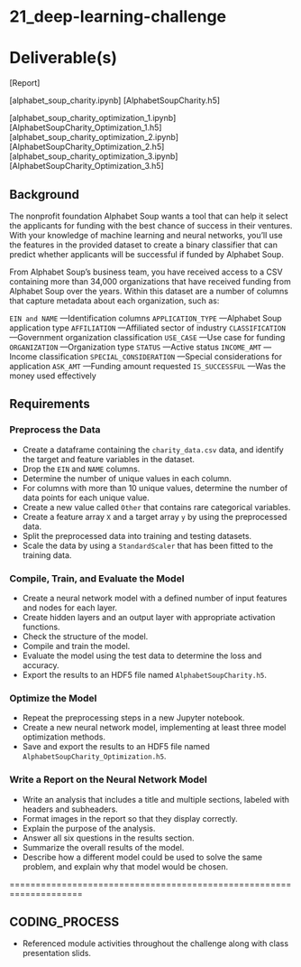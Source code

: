 # 21_deep-learning-challenge

# Deliverable(s)
[Report]

[alphabet_soup_charity.ipynb]
[AlphabetSoupCharity.h5]

[alphabet_soup_charity_optimization_1.ipynb]
[AlphabetSoupCharity_Optimization_1.h5]
[alphabet_soup_charity_optimization_2.ipynb]
[AlphabetSoupCharity_Optimization_2.h5]
[alphabet_soup_charity_optimization_3.ipynb]
[AlphabetSoupCharity_Optimization_3.h5]


## Background
The nonprofit foundation Alphabet Soup wants a tool that can help it select the applicants for funding with the best chance of success in their ventures. With your knowledge of machine learning and neural networks, you’ll use the features in the provided dataset to create a binary classifier that can predict whether applicants will be successful if funded by Alphabet Soup.

From Alphabet Soup’s business team, you have received access to a CSV containing more than 34,000 organizations that have received funding from Alphabet Soup over the years. Within this dataset are a number of columns that capture metadata about each organization, such as:

`EIN and NAME` —Identification columns
`APPLICATION_TYPE` —Alphabet Soup application type
`AFFILIATION` —Affiliated sector of industry
`CLASSIFICATION` —Government organization classification
`USE_CASE` —Use case for funding
`ORGANIZATION` —Organization type
`STATUS` —Active status
`INCOME_AMT` —Income classification
`SPECIAL_CONSIDERATION` —Special considerations for application
`ASK_AMT` —Funding amount requested
`IS_SUCCESSFUL` —Was the money used effectively

## Requirements
### Preprocess the Data

- Create a dataframe containing the `charity_data.csv` data, and identify the target and feature variables in the dataset.
- Drop the `EIN` and `NAME` columns.
- Determine the number of unique values in each column.
- For columns with more than 10 unique values, determine the number of data points for each unique value.
- Create a new value called `Other` that contains rare categorical variables.
- Create a feature array `X` and a target array `y` by using the preprocessed data.
- Split the preprocessed data into training and testing datasets.
- Scale the data by using a `StandardScaler` that has been fitted to the training data.

### Compile, Train, and Evaluate the Model

- Create a neural network model with a defined number of input features and nodes for each layer.
- Create hidden layers and an output layer with appropriate activation functions.
- Check the structure of the model.
- Compile and train the model.
- Evaluate the model using the test data to determine the loss and accuracy.
- Export the results to an HDF5 file named `AlphabetSoupCharity.h5`.

### Optimize the Model

- Repeat the preprocessing steps in a new Jupyter notebook.
- Create a new neural network model, implementing at least three model optimization methods.
- Save and export the results to an HDF5 file named `AlphabetSoupCharity_Optimization.h5`.

### Write a Report on the Neural Network Model

- Write an analysis that includes a title and multiple sections, labeled with headers and subheaders.
- Format images in the report so that they display correctly.
- Explain the purpose of the analysis.
- Answer all six questions in the results section.
- Summarize the overall results of the model.
- Describe how a different model could be used to solve the same problem, and explain why that model would be chosen.

====================================================================
## CODING_PROCESS

- Referenced module activities throughout the challenge along with class presentation slids. 